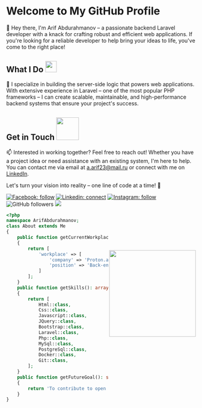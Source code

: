 # Welcome to My GitHub Profile

👋 Hey there, I'm Arif Abdurahmanov – a passionate backend Laravel developer with a knack for crafting robust and efficient web applications. If you're looking for a reliable developer to help bring your ideas to life, you've come to the right place!

## What I Do <img src="https://media.giphy.com/media/ES9cAJlcxblRESzOH1/giphy.gif" width="30">

🚀 I specialize in building the server-side logic that powers web applications. With extensive experience in Laravel – one of the most popular PHP frameworks – I can create scalable, maintainable, and high-performance backend systems that ensure your project's success.

## Get in Touch <img src="https://media.giphy.com/media/LnQjpWaON8nhr21vNW/giphy.gif" width="60">

📫 Interested in working together? Feel free to reach out! Whether you have a project idea or need assistance with an existing system, I'm here to help. You can contact me via email at [a.arif23@mail.ru](mailto:a.arif23@mail.ru) or connect with me on [LinkedIn](https://www.linkedin.com/in/arifabd/).

Let's turn your vision into reality – one line of code at a time! 🌟

[![Facebook: follow](https://img.shields.io/badge/-arifabdd-545454?style=flat-square&logo=Facebook&link=https://www.facebook.com/arifabdd/)](https://www.facebook.com/arifabdd/)
[![Linkedin: connect](https://img.shields.io/badge/-arifabd-545454?style=flat-square&logo=Linkedin&link=https://www.linkedin.com/in/arifabd/)](https://www.linkedin.com/in/arifabd/)
[![Instagram: follow](https://img.shields.io/badge/-arifabdd-545454?style=flat-square&logo=Instagram&link=https://www.instagram.com/arifabdd/)](https://www.instagram.com/arifabdd/)
![GitHub followers](https://img.shields.io/github/followers/arifabdd?label=Follow&style=social)
![](https://visitor-badge.glitch.me/badge?page_id=arifabdd.arifabdd)

<img align='right' src="https://media.giphy.com/media/bGgsc5mWoryfgKBx1u/giphy.gif" width="230" style="margin-top:100px">

```php
<?php
namespace ArifAbdurahmanov;
class About extends Me
{
    public function getCurrentWorkplace(): array
    {
        return [
            'workplace' => [
                'company' => 'Proton.az',
                'position' => 'Back-end developer'         
            ]
        ];
    }
    public function getSkills(): array
    {
        return [
            Html::class,
            Css::class,
            Javascript::class,
            JQuery::class,
            Bootstrap::class,
            Laravel::class,
            Php::class,
            MySql::class,
            PostgreSql::class,
            Docker::class,
            Git::class,
        ];
    }
    public function getFutureGoal(): string
    {
        return 'To contribute to open source.';
    }
}
```
